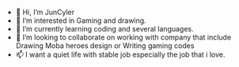 - 👋 Hi, I’m JunCyler
- 👀 I’m interested in Gaming and drawing.
- 🌱 I’m currently learning coding and several languages.
- 💞️ I’m looking to collaborate on working with company that include Drawing Moba heroes design or Writing gaming codes
- 📫 I want a quiet life with stable job especially the job that i love.

<!---
Believe in yourself,value yourself,know your worth !
Never feel Ashamed of the past version of you bucause you can polish that into the current better version of you.
--->
